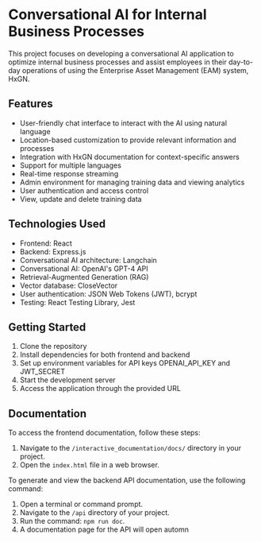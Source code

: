 # Conversational AI for Internal Business Processes

This project focuses on developing a conversational AI application to optimize internal business processes and assist employees in their day-to-day operations of using the Enterprise Asset Management (EAM) system, HxGN.

## Features

-   User-friendly chat interface to interact with the AI using natural language
-   Location-based customization to provide relevant information and processes
-   Integration with HxGN documentation for context-specific answers
-   Support for multiple languages
-   Real-time response streaming
-   Admin environment for managing training data and viewing analytics
-   User authentication and access control
-  View, update and delete training data

## Technologies Used

-   Frontend: React
-   Backend: Express.js
-  Conversational AI architecture: Langchain 
-   Conversational AI: OpenAI's GPT-4 API
-   Retrieval-Augmented Generation (RAG)
-   Vector database: CloseVector
-   User authentication: JSON Web Tokens (JWT), bcrypt
-   Testing: React Testing Library, Jest

## Getting Started

1.  Clone the repository
2.  Install dependencies for both frontend and backend
3.  Set up environment variables for API keys
        OPENAI_API_KEY and JWT_SECRET
4.  Start the development server
5.  Access the application through the provided URL

## Documentation
To access the frontend documentation, follow these steps:

1.  Navigate to the `/interactive_documentation/docs/` directory in your project.
2.  Open the `index.html` file in a web browser.

To generate and view the backend API documentation, use the following command:

1.  Open a terminal or command prompt.
2.  Navigate to the `/api` directory of your project.
3.  Run the command: `npm run doc`.
4.  A documentation page for the API will open automn
